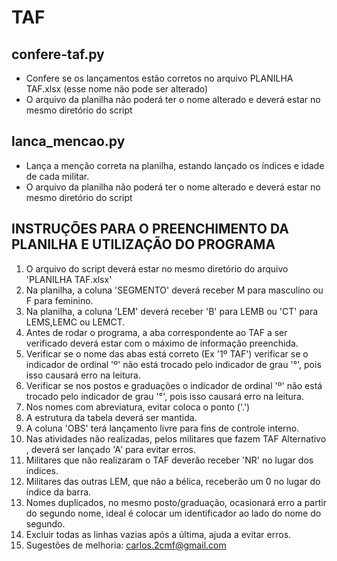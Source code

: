 # TAF
## confere-taf.py
 - Confere se os lançamentos estão corretos no arquivo PLANILHA TAF.xlsx (esse nome não pode ser alterado)
 - O arquivo da planilha não poderá ter o nome alterado e deverá estar no mesmo diretório do script

## lanca_mencao.py
 - Lança a menção correta na planilha, estando lançado os índices e idade de cada militar.
 - O arquivo da planilha não poderá ter o nome alterado e deverá estar no mesmo diretório do script

## INSTRUÇÕES PARA O PREENCHIMENTO DA PLANILHA E UTILIZAÇÃO DO PROGRAMA
1) O arquivo do script deverá estar no mesmo diretório do arquivo 'PLANILHA TAF.xlsx'
2) Na planilha, a coluna 'SEGMENTO' deverá receber M para masculino ou F para feminino.
3) Na planilha, a coluna 'LEM' deverá receber 'B' para LEMB ou 'CT' para LEMS,LEMC ou LEMCT.
4) Antes de rodar o programa, a aba correspondente ao TAF a ser verificado deverá estar com o máximo de informação preenchida.
5) Verificar se o nome das abas está correto (Ex '1º TAF') verificar se o indicador de ordinal 'º' não está trocado pelo indicador de grau '°', pois isso causará erro na leitura.
6) Verificar se nos postos e graduações o indicador de ordinal 'º' não está trocado pelo indicador de grau '°', pois isso causará erro na leitura.
7) Nos nomes com abreviatura, evitar coloca o ponto ('.')
8) A estrutura da tabela deverá ser mantida.
9) A coluna 'OBS' terá lançamento livre para fins de controle interno.
10) Nas atividades não realizadas, pelos militares que fazem TAF Alternativo , deverá ser lançado 'A' para evitar erros.
11) Militares que não realizaram o TAF deverão receber 'NR' no lugar dos índices.
12) Militares das outras LEM, que não a bélica, receberão um 0 no lugar do índice da barra.
13) Nomes duplicados, no mesmo posto/graduação, ocasionará erro a partir do segundo nome, ideal é colocar um identificador ao lado do nome do segundo.
14) Excluir todas as linhas vazias após a última, ajuda a evitar erros.
15) Sugestões de melhoria: carlos.2cmf@gmail.com

